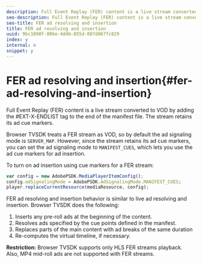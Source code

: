 ```yaml
---
description: Full Event Replay (FER) content is a live stream converted to VOD by adding the #EXT-X-ENDLIST tag to the end of the manifest file. The stream retains its ad cue markers.
seo-description: Full Event Replay (FER) content is a live stream converted to VOD by adding the #EXT-X-ENDLIST tag to the end of the manifest file. The stream retains its ad cue markers.
seo-title: FER ad resolving and insertion
title: FER ad resolving and insertion
uuid: 9bc1090f-806e-4d4b-855d-807d867fc829
index: y
internal: n
snippet: y
---
```


# FER ad resolving and insertion{#fer-ad-resolving-and-insertion}

Full Event Replay (FER) content is a live stream converted to VOD by adding the #EXT-X-ENDLIST tag to the end of the manifest file. The stream retains its ad cue markers.

Browser TVSDK treats a FER stream as VOD, so by default the ad signaling mode is `SERVER_MAP`. However, since the stream retains its ad cue markers, you can set the ad signaling mode to `MANIFEST_CUES`, which lets you use the ad cue markers for ad insertion.

To turn on ad insertion using cue markers for a FER stream: 

```js
var config = new AdobePSDK.MediaPlayerItemConfig(); 
config.adSignalingMode = AdobePSDK.AdSignalingMode.MANIFEST_CUES; 
player.replaceCurrentResource(mediaResource, config);
```

FER ad resolving and insertion behavior is similar to live ad resolving and insertion. Browser TVSDK does the following:

1. Inserts any pre-roll ads at the beginning of the content. 
1. Resolves ads specified by the cue points defined in the manifest. 
1. Replaces parts of the main content with ad breaks of the same duration 
1. Re-computes the virtual timeline, if necessary.

**Restriction:** Browser TVSDK supports only HLS FER streams playback. Also, MP4 mid-roll ads are not supported with FER streams. 
